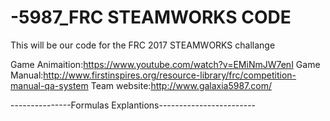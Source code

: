 # -5987_FRC STEAMWORKS CODE

This will be our code for the FRC 2017 STEAMWORKS challange 


Game Animaition:https://www.youtube.com/watch?v=EMiNmJW7enI
Game Manual:http://www.firstinspires.org/resource-library/frc/competition-manual-qa-system
Team website:http://www.galaxia5987.com/






---------------Formulas Explantions------------------------


